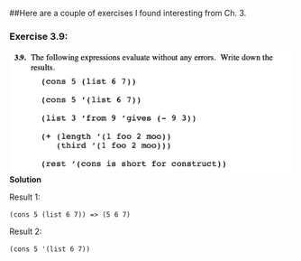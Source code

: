 ##Here are a couple of exercises I found interesting from Ch. 3.

### Exercise 3.9:

![Ex 3.9](./imgs/ex3_9.png)
**Solution**

Result 1:
```
(cons 5 (list 6 7)) => (5 6 7)
```

Result 2:
```
(cons 5 '(list 6 7))
```
